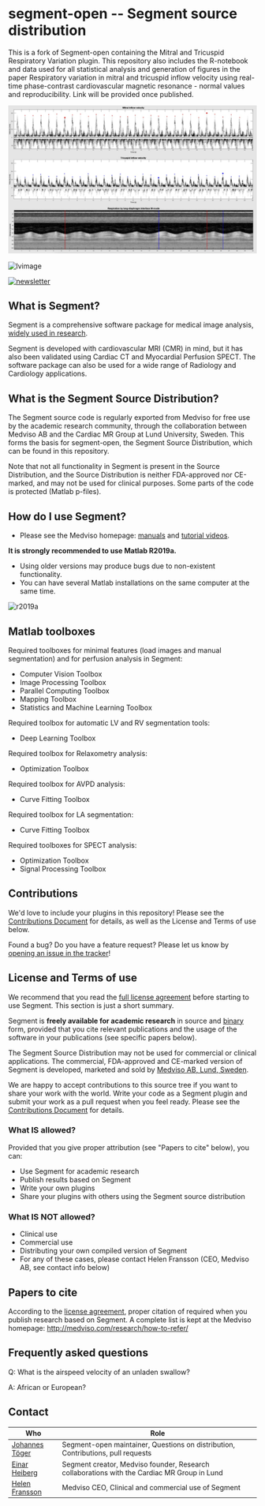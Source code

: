 # segment-open -- Segment source distribution

This is a fork of Segment-open containing the Mitral and Tricuspid Respiratory Variation plugin. This repository also includes the R-notebook and data used for all statistical analysis and generation of figures in the paper Respiratory variation in mitral and tricuspid inflow velocity using real-time phase-contrast cardiovascular magnetic resonance - normal values and reproducibility. Link will be provided once published.

![lvimage](example.jpg)

![lvimage](docs/images/titlepage.jpg)

[![newsletter](docs/images/newsletter.png)](http://medviso.com/signup_for_software/)

## What is Segment?

Segment is a comprehensive software package for medical image analysis, [widely used in research](http://medviso.com/research/publication/).

Segment is developed with cardiovascular MRI (CMR) in mind, but it has also been validated using Cardiac CT and Myocardial Perfusion SPECT. The software package can also be used for a wide range of Radiology and Cardiology applications.


## What is the Segment Source Distribution?

The Segment source code is regularly exported from Medviso for free use by the academic research community, through the collaboration between Medviso AB and the Cardiac MR Group at Lund University, Sweden.
This forms the basis for segment-open, the Segment Source Distribution, which can be found in this repository.

Note that not all functionality in Segment is present in the Source Distribution, and the Source Distribution is neither FDA-approved nor CE-marked, and may not be used for clinical purposes.
Some parts of the code is protected (Matlab p-files).

## How do I use Segment?

 * Please see the Medviso homepage: [manuals](https://medviso.com/user-manuals/) and [tutorial videos](https://medviso.com/tutorial-videos/).

**It is strongly recommended to use Matlab R2019a.**
 * Using older versions may produce bugs due to non-existent functionality.
 * You can have several Matlab installations on the same computer at the same time.

![r2019a](docs/images/matlab_r2019a.jpg)


## Matlab toolboxes

Required toolboxes for minimal features (load images and manual segmentation) and for perfusion analysis in Segment:
 * Computer Vision Toolbox
 * Image Processing Toolbox
 * Parallel Computing Toolbox
 * Mapping Toolbox
 * Statistics and Machine Learning Toolbox

Required toolbox for automatic LV and RV segmentation tools:
 * Deep Learning Toolbox

Required toolbox for Relaxometry analysis:
 * Optimization Toolbox

Required toolbox for AVPD analysis:
 * Curve Fitting Toolbox

Required toolbox for LA segmentation:
 * Curve Fitting Toolbox

Required toolboxes for SPECT analysis:
 * Optimization Toolbox
 * Signal Processing Toolbox

## Contributions

We'd love to include your plugins in this repository! Please see the [Contributions Document](docs/CONTRIBUTING.md) for details, as well as the License and Terms of use below.

Found a bug? Do you have a feature request? Please let us know by [opening an issue in the tracker](https://github.com/Cardiac-MR-Group-Lund/segment-open/issues)!


## License and Terms of use

We recommend that you read the [full license agreement](LICENSE.md) before starting to use Segment. This section is just a short summary.

Segment is **freely available for academic research** in source and [binary](http://medviso.com/download2/) form, provided that you cite relevant publications and the usage of the software in your publications (see specific papers below).

The Segment Source Distribution may not be used for commercial or clinical applications.
The commercial, FDA-approved and CE-marked version of Segment is developed, marketed and sold by [Medviso AB, Lund, Sweden](http://medviso.com/).

We are happy to accept contributions to this source tree if you want to share your work with the world.
Write your code as a Segment plugin and submit your work as a pull request when you feel ready. Please see the [Contributions Document](docs/CONTRIBUTING.md) for details.

### What IS allowed?

Provided that you give proper attribution (see "Papers to cite" below), you can:

 * Use Segment for academic research
 * Publish results based on Segment
 * Write your own plugins
 * Share your plugins with others using the Segment source distribution

### What IS NOT allowed?

 * Clinical use
 * Commercial use
 * Distributing your own compiled version of Segment
 * For any of these cases, please contact Helen Fransson (CEO, Medviso AB, see contact info below)

## Papers to cite

According to the [license agreement](LICENSE.md), proper citation of required when you publish research based on Segment. A complete list is kept at the Medviso homepage: http://medviso.com/research/how-to-refer/




## Frequently asked questions

Q: What is the airspeed velocity of an unladen swallow?

A: African or European?


## Contact

| Who | Role |
| --- | --- |
| [Johannes Töger](mailto:johannes.toger@med.lu.se) | Segment-open maintainer, Questions on distribution, Contributions, pull requests |
| [Einar Heiberg](mailto:einar@heiberg.se) | Segment creator, Medviso founder, Research collaborations with the Cardiac MR Group in Lund |
| [Helen Fransson](mailto:helen@medviso.com) | Medviso CEO, Clinical and commercial use of Segment |

